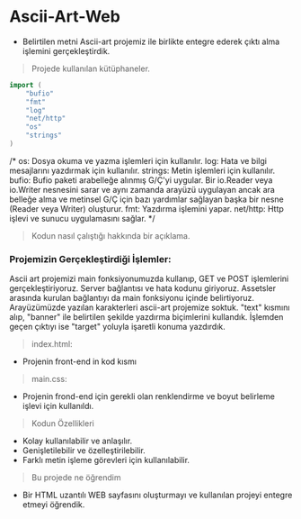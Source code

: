 # Ascii-Art-Web

* Belirtilen metni Ascii-art projemiz ile birlikte entegre ederek çıktı alma işlemini gerçekleştirdik.
> Projede kullanılan kütüphaneler.
```go
import (
	"bufio"
	"fmt"
	"log"
	"net/http"
	"os"
	"strings"
)
```
/*
os: 	 Dosya okuma ve yazma işlemleri için kullanılır.
log: 	 Hata ve bilgi mesajlarını yazdırmak için kullanılır.
strings: Metin işlemleri için kullanılır.
bufio:   Bufio paketi arabelleğe alınmış G/Ç'yi uygular. Bir io.Reader veya io.Writer nesnesini sarar ve aynı zamanda arayüzü uygulayan ancak ara belleğe alma ve metinsel G/Ç için bazı yardımlar sağlayan başka bir nesne (Reader veya Writer) oluşturur.
fmt:     Yazdırma işlemini yapar.
net/http: Http işlevi ve sunucu uygulamasını sağlar.
*/

>  Kodun nasıl çalıştığı hakkında bir açıklama.

### Projemizin Gerçekleştirdiği İşlemler:
Ascii art projemizi main fonksiyonumuzda kullanıp, GET ve POST işlemlerini gerçekleştiriyoruz.
Server bağlantısı ve hata kodunu giriyoruz.
Assetsler arasında kurulan bağlantıyı da main fonksiyonu içinde belirtiyoruz.
Arayüzümüzde yazılan karakterleri ascii-art projemize soktuk. "text" kısmını alıp, "banner" ile belirtilen şekilde yazdırma biçimlerini kullandık. İşlemden geçen çıktıyı ise "target" yoluyla işaretli konuma yazdırdık.


> index.html:

* Projenin front-end in kod kısmı

> main.css:

* Projenin frond-end için gerekli olan renklendirme ve boyut belirleme işlevi için kullanıldı.

> Kodun Özellikleri
* Kolay kullanılabilir ve anlaşılır.
* Genişletilebilir ve özelleştirilebilir.
* Farklı metin işleme görevleri için kullanılabilir.

> Bu projede ne öğrendim
* Bir HTML uzantılı WEB sayfasını oluşturmayı ve kullanılan projeyi entegre etmeyi öğrendik.